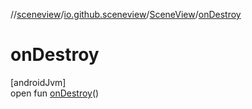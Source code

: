 //[sceneview](../../../index.md)/[io.github.sceneview](../index.md)/[SceneView](index.md)/[onDestroy](on-destroy.md)

# onDestroy

[androidJvm]\
open fun [onDestroy](on-destroy.md)()
